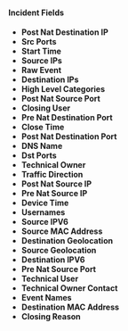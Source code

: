 
#### Incident Fields
- **Post Nat Destination IP**
- **Src Ports**
- **Start Time**
- **Source IPs**
- **Raw Event**
- **Destination IPs**
- **High Level Categories**
- **Post Nat Source Port**
- **Closing User**
- **Pre Nat Destination Port**
- **Close Time**
- **Post Nat Destination Port**
- **DNS Name**
- **Dst Ports**
- **Technical Owner**
- **Traffic Direction**
- **Post Nat Source IP**
- **Pre Nat Source IP**
- **Device Time**
- **Usernames**
- **Source IPV6**
- **Source MAC Address**
- **Destination Geolocation**
- **Source Geolocation**
- **Destination IPV6**
- **Pre Nat Source Port**
- **Technical User**
- **Technical Owner Contact**
- **Event Names**
- **Destination MAC Address**
- **Closing Reason**
